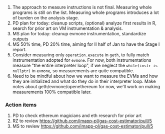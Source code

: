 1. The approach to measure instructions is not final. Measuring whole programs is still on the list. Measuring whole programs introduces a lot of burden on the analysis stage.
2. PD plan for today: cleanup scripts, (optional) analyze first results in R, search for prior art on VM instrumentation & analysis.
3. MS plan for today: cleanup evmone instrumentation, standardize outputs
4. MS 50% time, PD 20% time, aiming for II half of Jan to have the Stage I report.
5. Consider measuring only `operation.execute` in `geth`, to fully match instrumentation adopted for `evmone`. For now, both instrumentations measure "the entire interpreter loop", if we neglect the `while(instr is nullptr)` in `evmone`, so measurements are quite compatible.
6. Need to be mindful about how we want to measure the EVMs and how they are initialized and what do they do in their interpreter loop. Make notes about geth/evmone/openethereum for now, we'll work on making measurements 100% compatible later.

### Action items

1. PD to check ethereum magicians and eth research for prior art
2. RZ to review https://github.com/imapp-pl/gas-cost-estimator/pull/5
3. MS to review https://github.com/imapp-pl/gas-cost-estimator/pull/5
